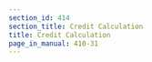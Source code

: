 ```yaml
---
section_id: 414
section_title: Credit Calculation
title: Credit Calculation
page_in_manual: 410-31
---
```

